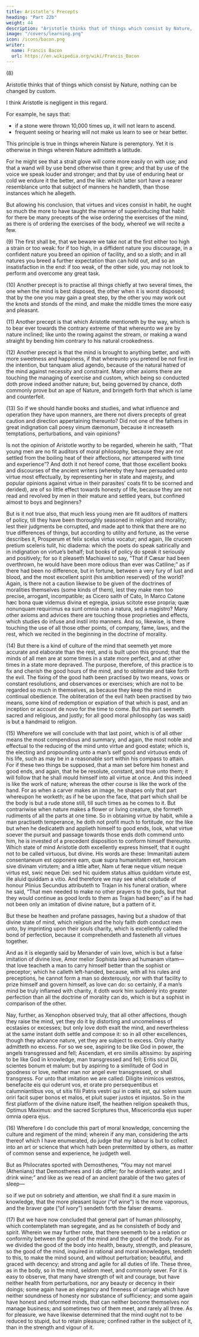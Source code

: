 ```yaml
---
title: Aristotle's Precepts
heading: "Part 22b"
weight: 44
description: "Aristotle thinks that of things which consist by Nature, nothing can be changed by custom"
image: "/covers/learning.png"
icon: /icons/bacon.png
writer:
  name: Francis Bacon
  url: https://en.wikipedia.org/wiki/Francis_Bacon
---
```


(8)

Aristotle thinks that of things which consist by Nature, nothing can be changed by custom. 

I think Aristotle is negligent in this regard. 

For example, he says that:
- if a stone were thrown 10,000 times up, it will not learn to ascend. 
- frequent seeing or hearing will not make us learn to see or hear better.  

This principle is true in things wherein Nature is peremptory. Yet it is otherwise in things wherein Nature admitteth a latitude.  

For he might see that a strait glove will come more easily on with use; and that a wand will by use bend otherwise than it grew; and that by use of the voice we speak louder and stronger; and that by use of enduring heat or cold we endure it the better, and the like: which latter sort have a nearer resemblance unto that subject of manners he handleth, than those instances which he allegeth.  

But allowing his conclusion, that virtues and vices consist in habit, he ought so much the more to have taught the manner of superinducing that habit: for there be many precepts of the wise ordering the exercises of the mind, as there is of ordering the exercises of the body, whereof we will recite a few.

(9) The first shall be, that we beware we take not at the first either too high a strain or too weak: for if too high, in a diffident nature you discourage, in a confident nature you breed an opinion of facility, and so a sloth; and in all natures you breed a further expectation than can hold out, and so an insatisfaction in the end: if too weak, of the other side, you may not look to perform and overcome any great task.

(10) Another precept is to practise all things chiefly at two several times, the one when the mind is best disposed, the other when it is worst disposed; that by the one you may gain a great step, by the other you may work out the knots and stonds of the mind, and make the middle times the more easy and pleasant.

(11) Another precept is that which Aristotle mentioneth by the way, which is to bear ever towards the contrary extreme of that whereunto we are by nature inclined; like unto the rowing against the stream, or making a wand straight by bending him contrary to his natural crookedness.

(12) Another precept is that the mind is brought to anything better, and with more sweetness and happiness, if that whereunto you pretend be not first in the intention, but tanquam aliud agendo, because of the natural hatred of the mind against necessity and constraint.  Many other axioms there are touching the managing of exercise and custom, which being so conducted doth prove indeed another nature; but, being governed by chance, doth commonly prove but an ape of Nature, and bringeth forth that which is lame and counterfeit.

(13) So if we should handle books and studies, and what influence and operation they have upon manners, are there not divers precepts of great caution and direction appertaining thereunto?  Did not one of the fathers in great indignation call poesy vinum dæmonum, because it increaseth temptations, perturbations, and vain opinions?

Is not the opinion of Aristotle worthy to be regarded, wherein he saith, “That young men are no fit auditors of moral philosophy, because they are not settled from the boiling heat of their affections, nor attempered with time and experience”? And doth it not hereof come, that those excellent books and discourses of the ancient writers (whereby they have persuaded unto virtue most effectually, by representing her in state and majesty, and popular opinions against virtue in their parasites’ coats fit to be scorned and derided), are of so little effect towards honesty of life, because they are not read and revolved by men in their mature and settled years, but confined almost to boys and beginners? 

But is it not true also, that much less young men are fit auditors of matters of policy, till they have been thoroughly seasoned in religion and morality; lest their judgments be corrupted, and made apt to think that there are no true differences of things, but according to utility and fortune, as the verse describes it, Prosperum et felix scelus virtus vocatur; and again, Ille crucem pretium sceleris tulit, hic diadema: which the poets do speak satirically and in indignation on virtue’s behalf; but books of policy do speak it seriously and positively; for so it pleaseth Machiavel to say, “That if Cæsar had been overthrown, he would have been more odious than ever was Catiline;” as if there had been no difference, but in fortune, between a very fury of lust and blood, and the most excellent spirit (his ambition reserved) of the world? Again, is there not a caution likewise to be given of the doctrines of moralities themselves (some kinds of them), lest they make men too precise, arrogant, incompatible; as Cicero saith of Cato, In Marco Catone hæc bona quæ videmus divina et egregia, ipsius scitote esse propria; quæ nonunquam requirimus ea sunt omnia non a natura, sed a magistro?  Many other axioms and advices there are touching those proprieties and effects, which studies do infuse and instil into manners.  And so, likewise, is there touching the use of all those other points, of company, fame, laws, and the rest, which we recited in the beginning in the doctrine of morality.

(14) But there is a kind of culture of the mind that seemeth yet more accurate and elaborate than the rest, and is built upon this ground; that the minds of all men are at some times in a state more perfect, and at other times in a state more depraved.  The purpose, therefore, of this practice is to fix and cherish the good hours of the mind, and to obliterate and take forth the evil.  The fixing of the good hath been practised by two means, vows or constant resolutions, and observances or exercises; which are not to be regarded so much in themselves, as because they keep the mind in continual obedience.  The obliteration of the evil hath been practised by two means, some kind of redemption or expiation of that which is past, and an inception or account de novo for the time to come.  But this part seemeth sacred and religious, and justly; for all good moral philosophy (as was said) is but a handmaid to religion.

(15) Wherefore we will conclude with that last point, which is of all other means the most compendious and summary, and again, the most noble and effectual to the reducing of the mind unto virtue and good estate; which is, the electing and propounding unto a man’s self good and virtuous ends of his life, such as may be in a reasonable sort within his compass to attain.  For if these two things be supposed, that a man set before him honest and good ends, and again, that he be resolute, constant, and true unto them; it will follow that he shall mould himself into all virtue at once.  And this indeed is like the work of nature; whereas the other course is like the work of the hand.  For as when a carver makes an image, he shapes only that part whereupon he worketh; as if he be upon the face, that part which shall be the body is but a rude stone still, till such times as he comes to it.  But contrariwise when nature makes a flower or living creature, she formeth rudiments of all the parts at one time.  So in obtaining virtue by habit, while a man practiseth temperance, he doth not profit much to fortitude, nor the like but when he dedicateth and applieth himself to good ends, look, what virtue soever the pursuit and passage towards those ends doth commend unto him, he is invested of a precedent disposition to conform himself thereunto. Which state of mind Aristotle doth excellently express himself, that it ought not to be called virtuous, but divine.  His words are these: Immanitati autem consentaneum est opponere eam, quæ supra humanitatem est, heroicam sive divinam virtutem; and a little after, Nam ut feræ neque vitium neque virtus est, swic neque Dei: sed hic quidem status altius quiddam virtute est, ille aluid quiddam a vitio.  And therefore we may see what celsitude of honour Plinius Secundus attributeth to Trajan in his funeral oration, where he said, “That men needed to make no other prayers to the gods, but that they would continue as good lords to them as Trajan had been;” as if he had not been only an imitation of divine nature, but a pattern of it. 

But these be heathen and profane passages, having but a shadow of that divine state of mind, which religion and the holy faith doth conduct men unto, by imprinting upon their souls charity, which is excellently called the bond of perfection, because it comprehendeth and fasteneth all virtues together.

And as it is elegantly said by Menander of vain love, which is but a false imitation of divine love, Amor melior Sophista lœvo ad humanam vitam—that love teacheth a man to carry himself better than the sophist or preceptor; which he calleth left-handed, because, with all his rules and preceptions, he cannot form a man so dexterously, nor with that facility to prize himself and govern himself, as love can do: so certainly, if a man’s mind be truly inflamed with charity, it doth work him suddenly into greater perfection than all the doctrine of morality can do, which is but a sophist in comparison of the other.

Nay, further, as Xenophon observed truly, that all other affections, though they raise the mind, yet they do it by distorting and uncomeliness of ecstasies or excesses; but only love doth exalt the mind, and nevertheless at the same instant doth settle and compose it: so in all other excellences, though they advance nature, yet they are subject to excess.  Only charity admitteth no excess.  For so we see, aspiring to be like God in power, the angels transgressed and fell; Ascendam, et ero similis altissimo: by aspiring to be like God in knowledge, man transgressed and fell; Eritis sicut Dii, scientes bonum et malum: but by aspiring to a similitude of God in goodness or love, neither man nor angel ever transgressed, or shall transgress.  For unto that imitation we are called: Diligite inimicos vestros, benefacite eis qui oderunt vos, et orate pro persequentibus et calumniantibus vos, ut sitis filii Patris vestri qui in cœlis est, qui solem suum oriri facit super bonos et malos, et pluit super justos et injustos.  So in the first platform of the divine nature itself, the heathen religion speaketh thus, Optimus Maximus: and the sacred Scriptures thus, Miscericordia ejus super omnia opera ejus.

(16) Wherefore I do conclude this part of moral knowledge, concerning the culture and regiment of the mind; wherein if any man, considering the arts thereof which I have enumerated, do judge that my labour is but to collect into an art or science that which hath been pretermitted by others, as matter of common sense and experience, he judgeth well.  

But as Philocrates sported with Demosthenes, “You may not marvel (Athenians) that Demosthenes and I do differ; for he drinketh water, and I drink wine;” and like as we read of an ancient parable of the two gates of sleep—

<!-- “Sunt geminæ somni portæ: quarum altera fertur Cornea, qua veris facilis datur exitus umbris:
Altera candenti perfecta nitens elephanto, Sed falsa ad cœlum mittunt insomnia manes:” -->

so if we put on sobriety and attention, we shall find it a sure maxim in knowledge, that the more pleasant liquor (“of wine”) is the more vaporous, and the braver gate (“of ivory”) sendeth forth the falser dreams.

(17) But we have now concluded that general part of human philosophy, which contemplateth man segregate, and as he consisteth of body and spirit.  Wherein we may further note, that there seemeth to be a relation or conformity between the good of the mind and the good of the body.  For as we divided the good of the body into health, beauty, strength, and pleasure, so the good of the mind, inquired in rational and moral knowledges, tendeth to this, to make the mind sound, and without perturbation; beautiful, and graced with decency; and strong and agile for all duties of life.  These three, as in the body, so in the mind, seldom meet, and commonly sever.  For it is easy to observe, that many have strength of wit and courage, but have neither health from perturbations, nor any beauty or decency in their doings; some again have an elegancy and fineness of carriage which have neither soundness of honesty nor substance of sufficiency; and some again have honest and reformed minds, that can neither become themselves nor manage business; and sometimes two of them meet, and rarely all three.  As for pleasure, we have likewise determined that the mind ought not to be reduced to stupid, but to retain pleasure; confined rather in the subject of it, than in the strength and vigour of it.
